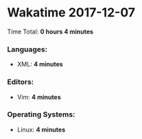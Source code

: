 # Wakatime 2017-12-07

Time Total: **0 hours 4 minutes**

### Languages:
- XML: **4 minutes** 

### Editors:
- Vim: **4 minutes** 

### Operating Systems:
- Linux: **4 minutes** 


